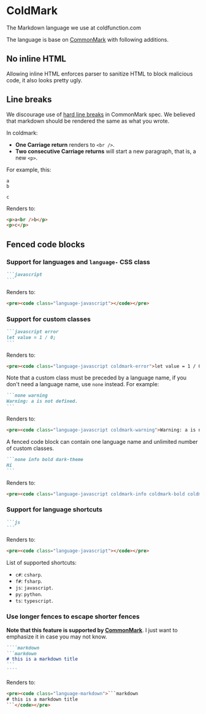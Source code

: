 # ColdMark
The Markdown language we use at coldfunction.com

The language is base on [CommonMark](http://commonmark.org/) with following additions.

## No inline HTML
Allowing inline HTML enforces parser to sanitize HTML to block malicious code, it also looks pretty ugly.

## Line breaks
We discourage use of [hard line breaks](http://spec.commonmark.org/0.12/#hard-line-breaks) in CommonMark spec. We believed that markdown should be rendered the same as what you wrote.


In coldmark:
* **One Carriage return** renders to `<br />`.
* **Two consecutive Carriage returns** will start a new paragraph, that is, a new `<p>`.

For example, this:
```
a
b

c
```

Renders to:
```html
<p>a<br />b</p>
<p>c</p>
```

## Fenced code blocks

### Support for languages and `language-` CSS class
````markdown
```javascript
```
````

Renders to:
```html
<pre><code class="language-javascript"></code></pre>
```

### Support for custom classes
````markdown
```javascript error
let value = 1 / 0;
```
````

Renders to:
```html
<pre><code class="language-javascript coldmark-error">let value = 1 / 0;</code></pre>
```

Note that a custom class must be preceded by a language name, if you don't need a language name, use `none` instead. For example:
````markdown
```none warning
Warning: a is not defined.
```
````

Renders to:
```html
<pre><code class="language-javascript coldmark-warning">Warning: a is not defined.</code></pre>
```

A fenced code block can contain one language name and unlimited number of custom classes.
````markdown
```none info bold dark-theme
Hi
```
````

Renders to:
```html
<pre><code class="language-javascript coldmark-info coldmark-bold coldmark-dark-theme">Hi</code></pre>
```

### Support for language shortcuts
````markdown
```js
```
````

Renders to:
```html
<pre><code class="language-javascript"></code></pre>
```

List of supported shortcuts:
* `c#`: `csharp`.
* `f#`: `fsharp`.
* `js`: `javascript`.
* `py`: `python`.
* `ts`: `typescript`.


### Use longer fences to escape shorter fences
**Note that this feature is supported by [CommonMark](http://spec.commonmark.org/0.27/#example-92)**. I just want to emphasize it in case you may not know.

`````markdown
````markdown
```markdown
# this is a markdown title
```
````
`````

Renders to:
````html
<pre><code class="language-markdown">```markdown
# this is a markdown title
```</code></pre>
````
